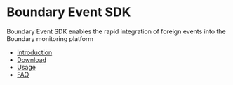 Boundary Event SDK
==================

Boundary Event SDK enables the rapid integration of foreign events into the Boundary monitoring platform

* [Introduction](introduction.html)
* [Download](downloads/download.html)
* [Usage](usage.html)
* [FAQ](FAQ.html)
